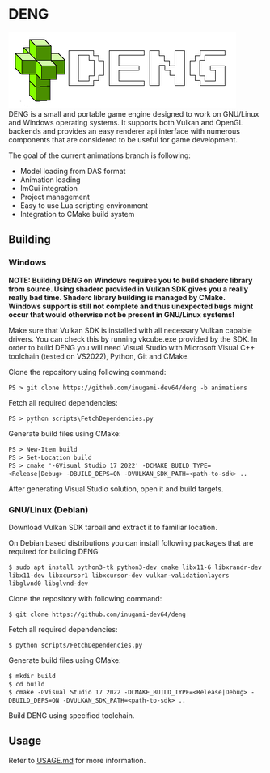 # DENG

![logo](logo/logo_full.png)  
DENG is a small and portable game engine designed to work on GNU/Linux and Windows operating systems.
It supports both Vulkan and OpenGL backends and provides an easy renderer api interface with numerous 
components that are considered to be useful for game development.  

The goal of the current animations branch is following:  
* Model loading from DAS format  
* Animation loading  
* ImGui integration  
* Project management  
* Easy to use Lua scripting environment  
* Integration to CMake build system  

## Building

### Windows

**NOTE: Building DENG on Windows requires you to build shaderc library from source. Using shaderc provided in Vulkan SDK gives you a really really bad time. Shaderc library building is managed by CMake.**  
**Windows support is still not complete and thus unexpected bugs might occur that would otherwise not be present in GNU/Linux systems!**  

Make sure that Vulkan SDK is installed with all necessary Vulkan capable drivers. You can check this by running vkcube.exe provided by the SDK.
In order to build DENG you will need Visual Studio with Microsoft Visual C++ toolchain (tested on VS2022), Python, Git and CMake.  

Clone the repository using following command:
```
PS > git clone https://github.com/inugami-dev64/deng -b animations
```

Fetch all required dependencies:  
```
PS > python scripts\FetchDependencies.py
```

Generate build files using CMake:  
```
PS > New-Item build
PS > Set-Location build
PS > cmake '-GVisual Studio 17 2022' -DCMAKE_BUILD_TYPE=<Release|Debug> -DBUILD_DEPS=ON -DVULKAN_SDK_PATH=<path-to-sdk> ..
```

After generating Visual Studio solution, open it and build targets.

### GNU/Linux (Debian)

Download Vulkan SDK tarball and extract it to familiar location.

On Debian based distributions you can install following packages that are required for building DENG  
```
$ sudo apt install python3-tk python3-dev cmake libx11-6 libxrandr-dev libx11-dev libxcursor1 libxcursor-dev vulkan-validationlayers libglvnd0 libglvnd-dev
```

Clone the repository with following command:  
```
$ git clone https://github.com/inugami-dev64/deng
```

Fetch all required dependencies:  
```
$ python scripts/FetchDependencies.py
```

Generate build files using CMake:  
```
$ mkdir build
$ cd build
$ cmake -GVisual Studio 17 2022 -DCMAKE_BUILD_TYPE=<Release|Debug> -DBUILD_DEPS=ON -DVULKAN_SDK_PATH=<path-to-sdk> ..
```

Build DENG using specified toolchain.

## Usage
Refer to [USAGE.md](USAGE.md) for more information.
